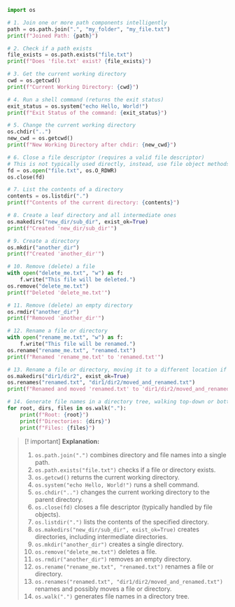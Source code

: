 ```python
import os

# 1. Join one or more path components intelligently
path = os.path.join(".", "my_folder", "my_file.txt")
print(f"Joined Path: {path}")

# 2. Check if a path exists
file_exists = os.path.exists("file.txt")
print(f"Does 'file.txt' exist? {file_exists}")

# 3. Get the current working directory
cwd = os.getcwd()
print(f"Current Working Directory: {cwd}")

# 4. Run a shell command (returns the exit status)
exit_status = os.system("echo Hello, World!")
print(f"Exit Status of the command: {exit_status}")

# 5. Change the current working directory
os.chdir("..")
new_cwd = os.getcwd()
print(f"New Working Directory after chdir: {new_cwd}")

# 6. Close a file descriptor (requires a valid file descriptor)
# This is not typically used directly, instead, use file object methods.
fd = os.open("file.txt", os.O_RDWR)
os.close(fd)

# 7. List the contents of a directory
contents = os.listdir(".")
print(f"Contents of the current directory: {contents}")

# 8. Create a leaf directory and all intermediate ones
os.makedirs("new_dir/sub_dir", exist_ok=True)
print(f"Created 'new_dir/sub_dir'")

# 9. Create a directory
os.mkdir("another_dir")
print(f"Created 'another_dir'")

# 10. Remove (delete) a file
with open("delete_me.txt", "w") as f:
    f.write("This file will be deleted.")
os.remove("delete_me.txt")
print(f"Deleted 'delete_me.txt'")

# 11. Remove (delete) an empty directory
os.rmdir("another_dir")
print(f"Removed 'another_dir'")

# 12. Rename a file or directory
with open("rename_me.txt", "w") as f:
    f.write("This file will be renamed.")
os.rename("rename_me.txt", "renamed.txt")
print(f"Renamed 'rename_me.txt' to 'renamed.txt'")

# 13. Rename a file or directory, moving it to a different location if necessary
os.makedirs("dir1/dir2", exist_ok=True)
os.renames("renamed.txt", "dir1/dir2/moved_and_renamed.txt")
print(f"Renamed and moved 'renamed.txt' to 'dir1/dir2/moved_and_renamed.txt'")

# 14. Generate file names in a directory tree, walking top-down or bottom-up
for root, dirs, files in os.walk("."):
    print(f"Root: {root}")
    print(f"Directories: {dirs}")
    print(f"Files: {files}")
```

> [! important]
> **Explanation:**
> 1. `os.path.join(".")` combines directory and file names into a single path.
>2. `os.path.exists("file.txt")` checks if a file or directory exists.
>3. `os.getcwd()` returns the current working directory.
>4. `os.system("echo Hello, World!")` runs a shell command.
>5. `os.chdir("..")` changes the current working directory to the parent directory.
>6. `os.close(fd)` closes a file descriptor (typically handled by file objects).
>7. `os.listdir(".")` lists the contents of the specified directory.
>8. `os.makedirs("new_dir/sub_dir", exist_ok=True)` creates directories, including intermediate directories.
>9. `os.mkdir("another_dir")` creates a single directory.
>10. `os.remove("delete_me.txt")` deletes a file.
>11. `os.rmdir("another_dir")` removes an empty directory.
>12. `os.rename("rename_me.txt", "renamed.txt")` renames a file or directory.
>13. `os.renames("renamed.txt", "dir1/dir2/moved_and_renamed.txt")` renames and possibly moves a file or directory.
>14. `os.walk(".")` generates file names in a directory tree.

